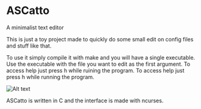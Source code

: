 ﻿# ASCatto
A minimalist text editor

This is just a toy project made to quickly do some small edit on config files and stuff like that.

To use it simply compile it with make and you will have a single executable. Use the executable with the file you want to edit as the first argument. To access help just press h while ruining the program.
To access help just press h while running the program.

![Alt text](https://i.imgur.com/xG27KdU.png "Editing a line")

ASCatto is written in C and the interface is made with ncurses.

